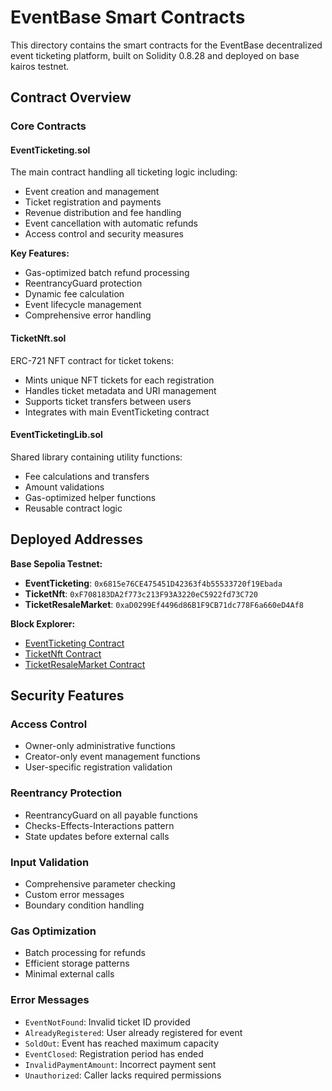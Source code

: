 # EventBase Smart Contracts

This directory contains the smart contracts for the EventBase decentralized event ticketing platform, built on Solidity 0.8.28 and deployed on base kairos testnet.

## Contract Overview

### Core Contracts

#### EventTicketing.sol
The main contract handling all ticketing logic including:
- Event creation and management
- Ticket registration and payments
- Revenue distribution and fee handling
- Event cancellation with automatic refunds
- Access control and security measures

**Key Features:**
- Gas-optimized batch refund processing
- ReentrancyGuard protection
- Dynamic fee calculation
- Event lifecycle management
- Comprehensive error handling

#### TicketNft.sol
ERC-721 NFT contract for ticket tokens:
- Mints unique NFT tickets for each registration
- Handles ticket metadata and URI management
- Supports ticket transfers between users
- Integrates with main EventTicketing contract

#### EventTicketingLib.sol
Shared library containing utility functions:
- Fee calculations and transfers
- Amount validations
- Gas-optimized helper functions
- Reusable contract logic

## Deployed Addresses

**Base Sepolia Testnet:**
- **EventTicketing**: `0x6815e76CE475451D42363f4b55533720f19Ebada`
- **TicketNft**: `0xF708183DA2f773c213F93A3220eC5922fd73C720`
- **TicketResaleMarket**: `0xaD0299Ef4496d86B1F9CB71dc778F6a660eD4Af8`

**Block Explorer:**
- [EventTicketing Contract](https://kairos.basescan.io//address/0x6815e76CE475451D42363f4b55533720f19Ebada#code)
- [TicketNft Contract](https://kairos.basescan.io/address/0xF708183DA2f773c213F93A3220eC5922fd73C720#code)
- [TicketResaleMarket Contract](https://kairos.basescan.io/address/0xaD0299Ef4496d86B1F9CB71dc778F6a660eD4Af8#code)

## Security Features

### Access Control
- Owner-only administrative functions
- Creator-only event management functions
- User-specific registration validation

### Reentrancy Protection
- ReentrancyGuard on all payable functions
- Checks-Effects-Interactions pattern
- State updates before external calls

### Input Validation
- Comprehensive parameter checking
- Custom error messages
- Boundary condition handling

### Gas Optimization
- Batch processing for refunds
- Efficient storage patterns
- Minimal external calls

### Error Messages
- `EventNotFound`: Invalid ticket ID provided
- `AlreadyRegistered`: User already registered for event
- `SoldOut`: Event has reached maximum capacity
- `EventClosed`: Registration period has ended
- `InvalidPaymentAmount`: Incorrect payment sent
- `Unauthorized`: Caller lacks required permissions

